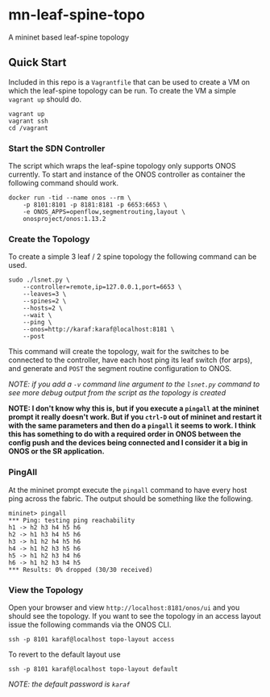 # mn-leaf-spine-topo
A mininet based leaf-spine topology

## Quick Start
Included in this repo is a `Vagrantfile` that can be used to create a VM on
which the leaf-spine topology can be run. To create the VM a simple `vagrant up`
should do.
```
vagrant up
vagrant ssh
cd /vagrant
```

### Start the SDN Controller
The script which wraps the leaf-spine topology only supports ONOS currently.
To start and instance of the ONOS controller as container the following 
command should work.
```
docker run -tid --name onos --rm \
	-p 8101:8101 -p 8181:8181 -p 6653:6653 \
	-e ONOS_APPS=openflow,segmentrouting,layout \
	onosproject/onos:1.13.2
```

### Create the Topology
To create a simple 3 leaf / 2 spine topology the following command can be used.
```
sudo ./lsnet.py \
	--controller=remote,ip=127.0.0.1,port=6653 \
	--leaves=3 \
	--spines=2 \
	--hosts=2 \
	--wait \
	--ping \
	--onos=http://karaf:karaf@localhost:8181 \
	--post
```

This command will create the topology, wait for the switches to be connected
to the controller, have each host ping its leaf switch (for arps), and
generate and `POST` the segment routine configuration to ONOS.

_NOTE: if you add a `-v` command line argument to the `lsnet.py` command to see
more debug output from the script as the topology is created_

**NOTE: I don't know why this is, but if you execute a `pingall` at the mininet
prompt it really doesn't work. But if you `ctrl-D` out of mininet and restart
it with the same parameters and then do a `pingall` it seems to work. I think
this has something to do with a required order in ONOS between the config push
and the devices being connected and I consider it a big in ONOS or the SR 
application.**

### PingAll
At the mininet prompt execute the `pingall` command to have every host ping
across the fabric. The output should be something like the following.
```
mininet> pingall
*** Ping: testing ping reachability
h1 -> h2 h3 h4 h5 h6
h2 -> h1 h3 h4 h5 h6
h3 -> h1 h2 h4 h5 h6
h4 -> h1 h2 h3 h5 h6
h5 -> h1 h2 h3 h4 h6
h6 -> h1 h2 h3 h4 h5
*** Results: 0% dropped (30/30 received)
```

### View the Topology
Open your browser and view `http://localhost:8181/onos/ui` and you
should see the topology. If you want to see the topology in an access layout
issue the following commands via the ONOS CLI.
```
ssh -p 8101 karaf@localhost topo-layout access
```
To revert to the default layout use
```
ssh -p 8101 karaf@localhost topo-layout default
```
_NOTE: the default password is `karaf`_

